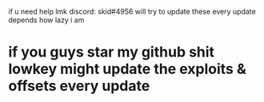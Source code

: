 if u need help lmk discord: skid#4956 will try to update these every update depends how lazy i am
# if you guys star my github shit lowkey might update the exploits & offsets every update
